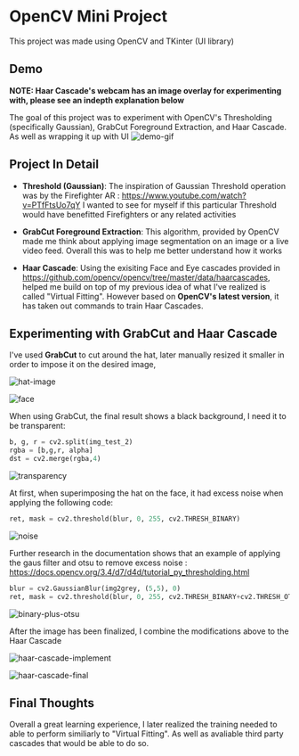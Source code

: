 # OpenCV Mini Project
This project was made using OpenCV and TKinter (UI library)

## Demo
**NOTE: Haar Cascade's webcam has an image overlay for experimenting with, please see an indepth explanation below**

The goal of this project was to experiment with OpenCV's Thresholding (specifically Gaussian), GrabCut Foreground Extraction, and Haar Cascade. As well as wrapping it up with UI
![demo-gif](https://github.com/BnZel/opencv-mini-project/demo-purposes/demo.gif)

## Project In Detail
* **Threshold (Gaussian)**: The inspiration of Gaussian Threshold operation was by the Firefighter AR : https://www.youtube.com/watch?v=PTfFtsUo7qY I wanted to see for myself if this particular Threshold would have benefitted Firefighters or any related activities

* **GrabCut Foreground Extraction**: This algorithm, provided by OpenCV made me think about applying image segmentation on an image or a live video feed. Overall this was to help me better understand how it works

* **Haar Cascade**: Using the exisiting Face and Eye cascades provided in https://github.com/opencv/opencv/tree/master/data/haarcascades, helped me build on top of my previous idea of what I've realized is called "Virtual Fitting". 
However based on **OpenCV's latest version**, it has taken out commands to train Haar Cascades.

## Experimenting with GrabCut and Haar Cascade
I've used **GrabCut** to cut around the hat, later manually resized it smaller in order to impose it on the desired image,

![hat-image](https://github.com/BnZel/opencv-mini-project/demo-purposes/cut-hat-transparent-1.jpg)

![face](https://github.com/BnZel/opencv-mini-project/demo-purposes/george-washington-face.jpg)


When using GrabCut, the final result shows a black background, I need it to be transparent:
```python
b, g, r = cv2.split(img_test_2)
rgba = [b,g,r, alpha]
dst = cv2.merge(rgba,4)
```
![transparency](https://github.com/BnZel/opencv-mini-project/demo-purposes/transparency.png)


At first, when superimposing the hat on the face, it had excess noise when applying the following code:
```python
ret, mask = cv2.threshold(blur, 0, 255, cv2.THRESH_BINARY)
```
![noise](https://github.com/BnZel/opencv-mini-project/demo-purposes/noise.png)


Further research in the documentation shows that an example of applying the gaus filter and otsu to remove excess noise : https://docs.opencv.org/3.4/d7/d4d/tutorial_py_thresholding.html

```python
blur = cv2.GaussianBlur(img2grey, (5,5), 0)
ret, mask = cv2.threshold(blur, 0, 255, cv2.THRESH_BINARY+cv2.THRESH_OTSU)
```
![binary-plus-otsu](https://github.com/BnZel/opencv-mini-project/demo-purposes/binary-plus-otsu.png)


After the image has been finalized, I combine the modifications above to the Haar Cascade

![haar-cascade-implement](https://github.com/BnZel/opencv-mini-project/demo-purposes/resulting-image.png)

![haar-cascade-final](https://github.com/BnZel/opencv-mini-project/demo-purposes/haar-cascade.png)

## Final Thoughts
Overall a great learning experience, I later realized the training needed to able to perform similiarly to "Virtual Fitting". As well as avaliable third party cascades that would be able to do so.
